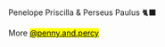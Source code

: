 ---
---
Penelope Priscilla & Perseus Paulus 🐈‍⬛

More <a href="http://www.instagram.com/penny.and.percy" target="_blank"><mark class="highlight-yellow">@penny.and.percy</mark></a>